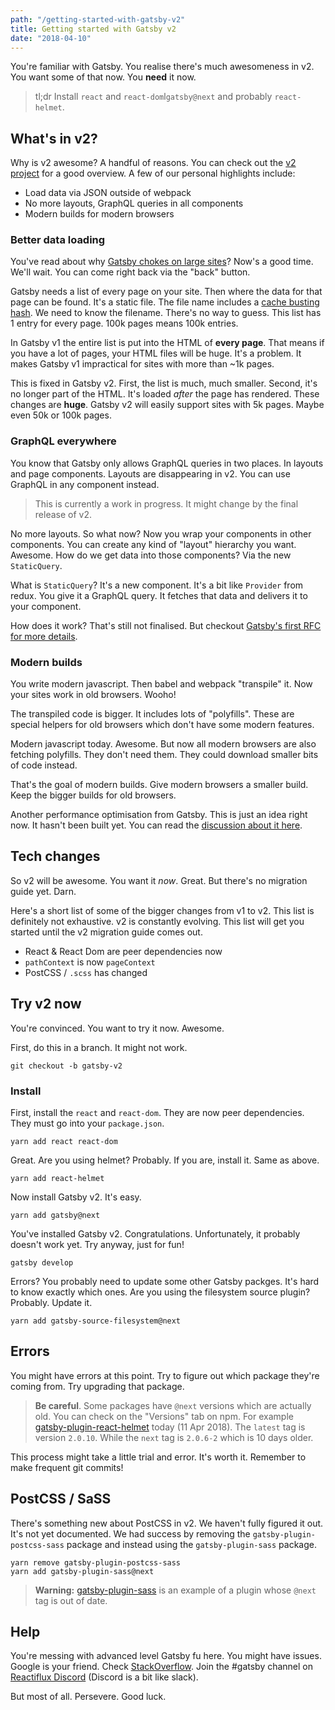 ```yaml
---
path: "/getting-started-with-gatsby-v2"
title: Getting started with Gatsby v2
date: "2018-04-10"
---
```


You're familiar with Gatsby. You realise there's much awesomeness in v2. You want some of that now. You **need** it now.

> tl;dr Install `react` and `react-dom`l`gatsby@next` and probably `react-helmet`.

## What's in v2?  

Why is v2 awesome? A handful of reasons. You can check out the [v2 project](https://github.com/gatsbyjs/gatsby/projects/2) for a good overview. A few of our personal highlights include:

* Load data via JSON outside of webpack
* No more layouts, GraphQL queries in all components
* Modern builds for modern browsers

### Better data loading

You've read about why [Gatsby chokes on large sites](/can-gatsby-handle-large-sites)? Now's a good time. We'll wait. You can come right back via the "back" button.

Gatsby needs a list of every page on your site. Then where the data for that page can be found. It's a static file. The file name includes a [cache busting hash](/what-is-cache-busting-or-content-hashing). We need to know the filename. There's no way to guess. This list has 1 entry for every page. 100k pages means 100k entries.

In Gatsby v1 the entire list is put into the HTML of **every page**. That means if you have a lot of pages, your HTML files will be huge. It's a problem. It makes Gatsby v1 impractical for sites with more than ~1k pages.

This is fixed in Gatsby v2. First, the list is much, much smaller. Second, it's no longer part of the HTML. It's loaded *after* the page has rendered. These changes are **huge**. Gatsby v2 will easily support sites with 5k pages. Maybe even 50k or 100k pages.

### GraphQL everywhere

You know that Gatsby only allows GraphQL queries in two places. In layouts and page components. Layouts are disappearing in v2. You can use GraphQL in any component instead.

> This is currently a work in progress. It might change by the final release of v2.

No more layouts. So what now? Now you wrap your components in other components. You can create any kind of "layout" hierarchy you want. Awesome. How do we get data into those components? Via the new `StaticQuery`.

What is `StaticQuery`? It's a new component. It's a bit like `Provider` from redux. You give it a GraphQL query. It fetches that data and delivers it to your component.

How does it work? That's still not finalised. But checkout [Gatsby's first RFC for more details](https://github.com/gatsbyjs/rfcs/pull/2).

### Modern builds

You write modern javascript. Then babel and webpack "transpile" it. Now your sites work in old browsers. Wooho!

The transpiled code is bigger. It includes lots of "polyfills". These are special helpers for old browsers which don't have some modern features.

Modern javascript today. Awesome. But now all modern browsers are also fetching polyfills. They don't need them. They could download smaller bits of code instead.

That's the goal of modern builds. Give modern browsers a smaller build. Keep the bigger builds for old browsers.

Another performance optimisation from Gatsby. This is just an idea right now. It hasn't been built yet. You can read the [discussion about it here](https://github.com/gatsbyjs/gatsby/issues/2114).

## Tech changes

So v2 will be awesome. You want it *now*. Great. But there's no migration guide yet. Darn.

Here's a short list of some of the bigger changes from v1 to v2. This list is definitely not exhaustive. v2 is constantly evolving. This list will get you started until the v2 migration guide comes out.

* React & React Dom are peer dependencies now
* `pathContext` is now `pageContext`
* PostCSS / `.scss` has changed

## Try v2 now

You're convinced. You want to try it now. Awesome.

First, do this in a branch. It might not work.

```
git checkout -b gatsby-v2
```

### Install

First, install the `react` and `react-dom`. They are now peer dependencies. They must go into your `package.json`.

```
yarn add react react-dom
```

Great. Are you using helmet? Probably. If you are, install it. Same as above.

```
yarn add react-helmet
```

Now install Gatsby v2. It's easy.

```
yarn add gatsby@next
```

You've installed Gatsby v2. Congratulations. Unfortunately, it probably doesn't work yet. Try anyway, just for fun!

```
gatsby develop
```

Errors? You probably need to update some other Gatsby packges. It's hard to know exactly which ones. Are you using the filesystem source plugin? Probably. Update it.

```
yarn add gatsby-source-filesystem@next
```

## Errors

You might have errors at this point. Try to figure out which package they're coming from. Try upgrading that package.

> **Be careful**. Some packages have `@next` versions which are actually old. You can check on the "Versions" tab on npm. For example [gatsby-plugin-react-helmet](https://www.npmjs.com/package/gatsby-plugin-react-helmet) today (11 Apr 2018). The `latest` tag is version `2.0.10`. While the `next` tag is `2.0.6-2` which is 10 days older.

This process might take a little trial and error. It's worth it. Remember to make frequent git commits!


## PostCSS / SaSS

There's something new about PostCSS in v2. We haven't fully figured it out. It's not yet documented. We had success by removing the `gatsby-plugin-postcss-sass` package and instead using the `gatsby-plugin-sass` package.

```
yarn remove gatsby-plugin-postcss-sass
yarn add gatsby-plugin-sass@next
```

> **Warning:** [gatsby-plugin-sass](https://www.npmjs.com/package/gatsby-plugin-postcss-sass?activeTab=versions) is an example of a plugin whose `@next` tag is out of date.

## Help

You're messing with advanced level Gatsby fu here. You might have issues. Google is your friend. Check [StackOverflow](http://stackoverflow.com/questions/tagged/gatsby). Join the #gatsby channel on [Reactiflux Discord](https://discord.gg/0ZcbPKXt5bVoxkfV) (Discord is a bit like slack).

But most of all. Persevere. Good luck.
